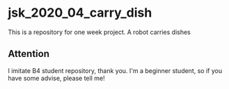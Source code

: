 # jsk_2020_04_carry_dish
This is a repository for one week project. A robot carries dishes
## Attention
I imitate B4 student repository, thank you. I'm a beginner student, so if you have some advise, please tell me!
